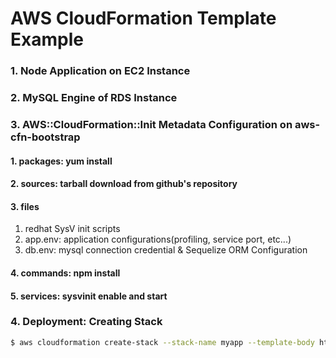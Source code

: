 # AWS CloudFormation Template Example

### 1. Node Application on EC2 Instance

### 2. MySQL Engine of RDS Instance 

### 3. AWS::CloudFormation::Init Metadata Configuration on aws-cfn-bootstrap
#### 1. packages: yum install
#### 2. sources: tarball download from github's repository
#### 3. files
1. redhat SysV init scripts
2. app.env: application configurations(profiling, service port, etc...)
3. db.env: mysql connection credential & Sequelize ORM Configuration
#### 4. commands: npm install
#### 5. services: sysvinit enable and start

### 4. Deployment: Creating Stack
```bash
$ aws cloudformation create-stack --stack-name myapp --template-body https://raw.githubusercontent.com/aws-bitacademy/aws-practices/main/03/ch06/ex02.json --parameters ParameterKey=KeyName,ParameterValue={key} ParameterKey=ServicePort,ParameterValue=8080 ParameterKey=DBName,ParameterValue=myapp ParameterKey=DBUserName,ParameterValue=myapp ParameterKey=DBUserPassword,ParameterValue=myapp12345
```